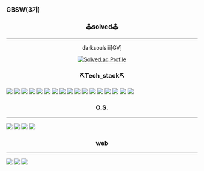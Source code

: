 ### GBSW(3기)

<div align="center">
  
### 🕹️solved🕹️
-------------------------------

darksoulsiii[GV]

[![Solved.ac Profile](http://mazassumnida.wtf/api/v2/generate_badge?boj=darksoulsiii)](https://solved.ac/darksoulsiii/)

### ⛏️Tech_stack⛏️

<div align="left">
  

<img src="https://img.shields.io/badge/html5-white.svg?style=for-the-badge&logo=html5&logoColor=23E34F26" />
<img src="https://img.shields.io/badge/css3-white.svg?style=for-the-badge&logo=css3&logoColor=1572B6" />
<img src="https://img.shields.io/badge/javascript-white.svg?style=for-the-badge&logo=javascript&logoColor=yellow" />
<img src="https://img.shields.io/badge/next.js-white.svg?style=for-the-badge&logo=next.js&logoColor=black" />
  


<img src="https://img.shields.io/badge/Node.js-black?style=for-the-badge&logo=nodedotjs&logoColor=339933" />
<img src="https://img.shields.io/badge/Express-gray?style=for-the-badge&logo=express&logoColor=black" />
  
  
  
  
<img src="https://img.shields.io/badge/npm-CB3837?style=for-the-badge&logo=npm&logoColor=white" />
<img src="https://img.shields.io/badge/anaconda-white?style=for-the-badge&logo=anaconda&logoColor=44A833" />
  
  


<img src="https://img.shields.io/badge/visualstudiocode-white?style=for-the-badge&logo=visualstudiocode&logoColor=007ACC" />
<img src="https://img.shields.io/badge/xcode-white?style=for-the-badge&logo=xcode&logoColor=147EFB" />


  
<img src="https://img.shields.io/badge/wireshark-white?style=for-the-badge&logo=wireshark&logoColor=darkblue" />



  
<img src="https://img.shields.io/badge/c-%2300599C.svg?style=for-the-badge&logo=c&logoColor=white" />
<img src="https://img.shields.io/badge/python-3670A0?style=for-the-badge&logo=python&logoColor=ffdd54" />




  
<img src="https://img.shields.io/badge/docker-2496ED?style=for-the-badge&logo=docker&logoColor=white" />
<img src="https://img.shields.io/badge/jupyter-white?style=for-the-badge&logo=jupyter&logoColor=F37626" />  
<img src="https://img.shields.io/badge/notion-black?style=for-the-badge&logo=notion&logoColor=white" /> 
<img src="https://img.shields.io/badge/git-white?style=for-the-badge&logo=git&logoColor=orange" /> 




<div align=center>

### O.S.

----------------

</div>
  
<img src="https://img.shields.io/badge/mac%20os-white?style=for-the-badge&logo=apple&logoColor=black" />
<img src="https://img.shields.io/badge/Windows-0078D6?style=for-the-badge&logo=windows&logoColor=white" />
<img src="https://img.shields.io/badge/kalilinux-557C94?style=for-the-badge&logo=kalilinux&logoColor=black" />
<img src="https://img.shields.io/badge/ubuntu-white?style=for-the-badge&logo=ubuntu&logoColor=orange" /> 


<div align=center>
  
### web
  
-------------

</div>
<img src="https://img.shields.io/badge/chrome-4285F4?style=for-the-badge&logo=googlechrome&logoColor=white" />
<img src="https://img.shields.io/badge/firefox_dev-black?style=for-the-badge&logo=firefoxbrowser&logoColor=blue" />
<img src="https://img.shields.io/badge/brave-white?style=for-the-badge&logo=brave&logoColor=FB542B" />
  
</div>
